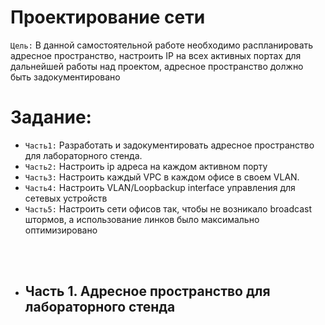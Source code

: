# Проектирование сети

`Цель:`
В данной самостоятельной работе необходимо распланировать адресное пространство,
настроить IP на всех активных портах для дальнейшей работы над проектом,
адресное пространство должно быть задокументировано

# Задание:
- `Часть1:` Разработать и задокументировать адресное пространство для лабораторного стенда.
- `Часть2:` Настроить ip адреса на каждом активном порту
- `Часть3:` Настроить каждый VPC в каждом офисе в своем VLAN.
- `Часть4:` Настроить VLAN/Loopbackup interface управления для сетевых устройств
- `Часть5:` Настроить сети офисов так, чтобы не возникало broadcast штормов, а использование линков было максимально оптимизировано

<br><br>
- ## Часть 1. Адресное пространство для лабораторного стенда

